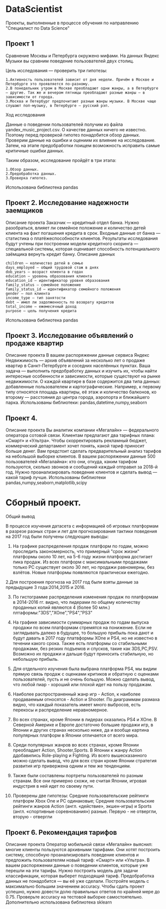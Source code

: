# DataScientist
Проекты, выполненные в процессе обучения по направлению "Специалист по Data Science"
## Проект 1
Сравнение Москвы и Петербурга окружено мифами. 
На данных Яндекс Музыки вы сравним поведение пользователей двух столиц.

Цель исследования — проверить три гипотезы:

    1.Активность пользователей зависит от дня недели. Причём в Москве и Петербурге это проявляется по-разному.
    2.В понедельник утром в Москве преобладают одни жанры, а в Петербурге — другие. Так же и вечером пятницы преобладают разные жанры — в зависимости от города.
    3.Москва и Петербург предпочитают разные жанры музыки. В Москве чаще слушают поп-музыку, в Петербурге — русский рэп.

Ход исследования

Данные о поведении пользователей получим из файла yandex_music_project.csv. О качестве данных ничего не известно. Поэтому перед проверкой гипотез понадобится обзор данных.
Проверим данные на ошибки и оцениим их влияние на исследование. Затем, на этапе предобработки поищем возможность исправить самые критичные ошибки данных.

Таким образом, исследование пройдёт в три этапа:

    1.Обзор данных.
    2.Предобработка данных.
    3.Проверка гипотез.
Использована библиотека pandas

## Проект 2. Исследование надежности заемщиков
Описание проекта
Заказчик — кредитный отдел банка. Нужно разобраться, влияет ли семейное положение и количество детей клиента на факт погашения кредита в срок. Входные данные от банка — статистика о платёжеспособности клиентов.
Результаты исследования будут учтены при построении модели кредитного скоринга — специальной системы, которая оценивает способность потенциального заёмщика вернуть кредит банку.
Описание данных

    children — количество детей в семье
    days_employed — общий трудовой стаж в днях
    dob_years — возраст клиента в годах
    education — уровень образования клиента
    education_id — идентификатор уровня образования
    family_status — семейное положение
    family_status_id — идентификатор семейного положения
    gender — пол клиента
    income_type — тип занятости
    debt — имел ли задолженность по возврату кредитов
    total_income — ежемесячный доход
    purpose — цель получения кредита
Использована библиотека pandas

## Проект 3. Исследование объявлений о продаже квартир
Описание проекта
В вашем распоряжении данные сервиса Яндекс Недвижимость — архив объявлений за несколько лет о продаже квартир в Санкт-Петербурге и соседних населённых пунктах.
Ваша задача — выполнить предобработку данных и изучить их, чтобы найти интересные особенности и зависимости, которые существуют на рынке недвижимости.
О каждой квартире в базе содержится два типа данных: добавленные пользователем и картографические. Например, к первому типу относятся площадь квартиры, её этаж и количество балконов, ко второму — расстояния до центра города, аэропорта и ближайшего парка.
Использованы библиотеки: pandas,datetime,numpy,seaborn

## Проект 4.
Описание проекта
Вы аналитик компании «Мегалайн» — федерального оператора сотовой связи. Клиентам предлагают два тарифных плана: «Смарт» и «Ультра». Чтобы скорректировать рекламный бюджет, коммерческий департамент хочет понять, какой тариф приносит больше денег.
Вам предстоит сделать предварительный анализ тарифов на небольшой выборке клиентов. В вашем распоряжении данные 500 пользователей «Мегалайна»: кто они, откуда, каким тарифом пользуются, сколько звонков и сообщений каждый отправил за 2018-й год. Нужно проанализировать поведение клиентов и сделать вывод — какой тариф лучше.
Использованы библиотеки pandas,numpy,seaborn,matplotlib,scipy

# Сборный проект. 
 Общий вывод

В процессе изучения датасета с информацией об игровых платформам в разрезе разных стран и лет для прогнозирования тактики поведения на 2017 год были получены следующие выводы:

   1. На графике распределения продаж платформ по годам, можно проследить закономерность, что примерный "срок жизни" платформы около 10 лет, на 5-6 году жизни платформа достигает пика продаж. Из всех платформ с максимальными продажами только PC существует около 30 лет, но продажи равномерны, без взлётов. Новые платформы появляются практически ежегодно.

   2.Для построения прогноза на 2017 год были взяты данные за предыдущие 3 года:2014,2015 и 2016.

   3.  По гистограмме распределения изменения продаж по платформам в 2014-2016 гг. видно, что лидерами по общему количеству проданных копий являются 4 (более 50 млн.) плтаформы:"3DS","XOne","PS4","PS3"

  4.  На графике зависимости суммарных продаж по годам выпуска продажи по всем платформам стремятся на понижение. Если не заглядывать далеко в будущее, то большую прибыль пока дают и будут давать в 2017 году платвформы XOne и PS4, но не известно в течении какого срока. Также есть платформы со стабильными продажами, без резких подъемов и спусков, такие как 3DS,PC,PSV. Возможно их продажи и дальше будут приносить стабильную, но небольшую прибыль.

  5.  Для отдельного изучения была выбрана платформа PS4, мы видим прямую связь продаж с оценками критиков и обратную с оценками пользователей, пусть и не очень большую. Можно сделать вывод, что любой пиар - хороший или плохой идет на пользу продажам.

  6.  Наиболее распространенный жанр игр - Action, к наиболее продаваемым относятся - Action и Shooter. По диаграммам размаха видно, что каждый показатель имеет много выбросов, есть перекосы и распределение неравномерное.

   7. Во всех странах, кроме Японии в лидерах оказались PS4 и XOne. В Северной Америке и Европе достаточно большие продажи игр, в Японии и других странах несколько ниже, да и вообще картина популярных платформ в Японии отличается от всего мира.

  8.  Среди популярных жанров во всех странах, кроме Японии преобладает Action, Shooter,Sports. В Японии к жанру Action ддобавились Role-playing и Fighting. Из всего вышесказанного можно сделать вывод, что для всех стран кроме Японии стратегия развития игр привержена одним и тем же тенденциям.

  9.  Также были составлены портреты пользователей по разным странам. Все они примерно схожи, не считая Японии, игровая индустрия в ней идет по своему пути.

 10.   Проверены две гипотезы: Средние пользовательские рейтинги платформ Xbox One и PC одинаковые; Средние пользовательские рейтинги жанров Action (англ. «действие», экшен-игры) и Sports (англ. «спортивные соревнования») разные. Первую - не отвергли, вторую - отвергли



## Проект 6. Рекомендация тарифов
Описание проекта
Оператор мобильной связи «Мегалайн» выяснил: многие клиенты пользуются архивными тарифами. Они хотят построить систему, способную проанализировать поведение клиентов и предложить пользователям новый тариф: «Смарт» или «Ультра».
В вашем распоряжении данные о поведении клиентов, которые уже перешли на эти тарифы. Нужно построить модель для задачи классификации, которая выберет подходящий тариф. Предобработка данных не понадобится — вы её уже сделали.
Постройте модель с максимально большим значением accuracy. Чтобы сдать проект успешно, нужно довести долю правильных ответов по крайней мере до 0.75. Проверьте accuracy на тестовой выборке самостоятельно.
Дополнительно использована библиотека sklearn
